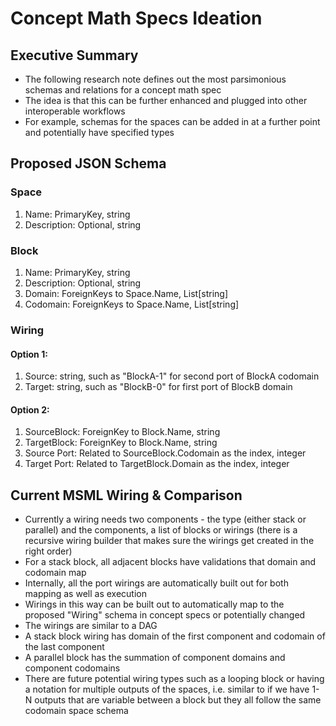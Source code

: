# Concept Math Specs Ideation

## Executive Summary

- The following research note defines out the most parsimonious schemas and relations for a concept math spec
- The idea is that this can be further enhanced and plugged into other interoperable workflows
- For example, schemas for the spaces can be added in at a further point and potentially have specified types

## Proposed JSON Schema

### Space

1. Name: PrimaryKey, string
2. Description: Optional, string

### Block

1. Name: PrimaryKey, string
2. Description: Optional, string
3. Domain: ForeignKeys to Space.Name, List[string]
4. Codomain: ForeignKeys to Space.Name, List[string]

### Wiring

#### Option 1:

1. Source: string, such as "BlockA-1" for second port of BlockA codomain
2. Target: string, such as "BlockB-0" for first port of BlockB domain

#### Option 2:

1. SourceBlock: ForeignKey to Block.Name, string
2. TargetBlock: ForeignKey to Block.Name, string
3. Source Port: Related to SourceBlock.Codomain as the index, integer
4. Target Port: Related to TargetBlock.Domain as the index, integer


## Current MSML Wiring & Comparison

- Currently a wiring needs two components - the type (either stack or parallel) and the components, a list of blocks or wirings (there is a recursive wiring builder that makes sure the wirings get created in the right order)
- For a stack block, all adjacent blocks have validations that domain and codomain map
- Internally, all the port wirings are automatically built out for both mapping as well as execution
- Wirings in this way can be built out to automatically map to the proposed "Wiring" schema in concept specs or potentially changed
- The wirings are similar to a DAG
- A stack block wiring has domain of the first component and codomain of the last component
- A parallel block has the summation of component domains and component codomains
- There are future potential wiring types such as a looping block or having a notation for multiple outputs of the spaces, i.e. similar to if we have 1-N outputs that are variable between a block but they all follow the same codomain space schema